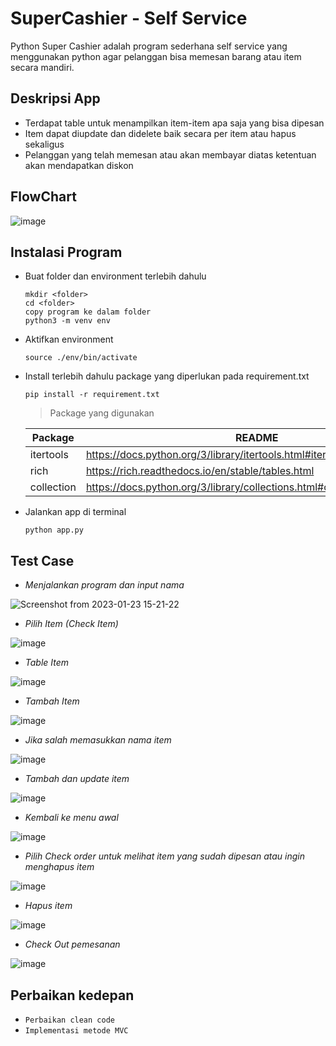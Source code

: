 # SuperCashier - Self Service

Python Super Cashier adalah program sederhana self service yang menggunakan python agar pelanggan bisa memesan barang atau item secara mandiri.

## Deskripsi App
- Terdapat table untuk menampilkan item-item apa saja yang bisa dipesan
- Item dapat diupdate dan didelete baik secara per item atau hapus sekaligus
- Pelanggan yang telah memesan atau akan membayar diatas ketentuan akan mendapatkan diskon
 
## FlowChart
![image](https://user-images.githubusercontent.com/16360023/213995402-864c3bae-e184-4f31-bc97-3393ef474204.png)

## Instalasi Program
- Buat folder dan environment terlebih dahulu
    ```
    mkdir <folder>
    cd <folder>
    copy program ke dalam folder
    python3 -m venv env
    ```
- Aktifkan environment
    ```
    source ./env/bin/activate
    ```
- Install terlebih dahulu package yang diperlukan pada requirement.txt
    ```
    pip install -r requirement.txt
    ```
    > Package yang digunakan 
    
    | Package | README |
    | ------- | ------ |
    | itertools | https://docs.python.org/3/library/itertools.html#itertools.chain |
    | rich | https://rich.readthedocs.io/en/stable/tables.html |
    | collection | https://docs.python.org/3/library/collections.html#collections.defaultdict |
    
- Jalankan app di terminal 
    ```
    python app.py
    ```
## Test Case
- _Menjalankan program dan input nama_

![Screenshot from 2023-01-23 15-21-22](https://user-images.githubusercontent.com/16360023/213993771-6ba694e6-6cfd-4258-94c1-c8378264d6c9.png)

- _Pilih Item (Check Item)_

![image](https://user-images.githubusercontent.com/16360023/213999553-6a957890-7a54-4cdb-85fc-57f8485c6e59.png)

- _Table Item_

![image](https://user-images.githubusercontent.com/16360023/213994475-0df10c14-1830-4385-8f83-aed26bbc6d5e.png)

- _Tambah Item_

![image](https://user-images.githubusercontent.com/16360023/213994574-56cf1231-4608-47f3-9695-73ddf007741f.png)

- _Jika salah memasukkan nama item_

![image](https://user-images.githubusercontent.com/16360023/213994785-f78fa329-6d18-44c4-b3de-c11d2eb4fe27.png)

- _Tambah dan update item_

![image](https://user-images.githubusercontent.com/16360023/213995141-9302f7fc-c80f-4219-884e-eba38793daee.png)

- _Kembali ke menu awal_

![image](https://user-images.githubusercontent.com/16360023/213995211-5083de98-cf20-4424-889e-ac8dadaf3b1b.png)

- _Pilih Check order untuk melihat item yang sudah dipesan atau ingin menghapus item_

![image](https://user-images.githubusercontent.com/16360023/213995244-1c125d1f-4b0d-47c0-a3d9-4a683f1d4cff.png)

- _Hapus item_

![image](https://user-images.githubusercontent.com/16360023/213995282-c0e8f6d5-0c83-4102-91bb-387e5de7888a.png)

- _Check Out pemesanan_

![image](https://user-images.githubusercontent.com/16360023/213995313-5d72a04c-9cce-4e87-9d75-21e3486682be.png)


## Perbaikan kedepan
- ```Perbaikan clean code```
- ```Implementasi metode MVC```
